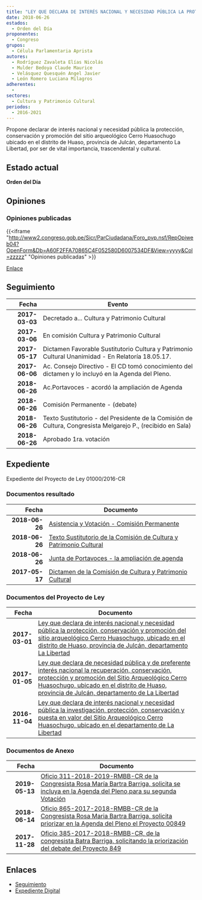 ```yaml
---
title: "LEY QUE DECLARA DE INTERÉS NACIONAL Y NECESIDAD PÚBLICA LA PROTECCIÓN, CONSERVACIÓN Y PROMOCIÓN DEL SITIO ARQUEOLÓGICO CERRO HUASOCHUGO, EN EL DISTRITO DE HUASO, PROVINCIA DE JULCAN, DEPARTAMENTO LA LIBERTAD."
date: 2018-06-26
estados: 
  - Orden del Día
proponentes: 
  - Congreso
grupos: 
  - Célula Parlamentaria Aprista
autores: 
  - Rodríguez Zavaleta Elías Nicolás
  - Mulder Bedoya Claude Maurice
  - Velásquez Quesquén Angel Javier
  - León Romero Luciana Milagros
adherentes: 
  - 
sectores: 
  - Cultura y Patrimonio Cultural
periodos: 
  - 2016-2021
---
```


Propone declarar de interés nacional y necesidad pública la protección, conservación y promoción del sitio arqueológico Cerro Huasochugo ubicado en el distrito de Huaso, provincia de Julcán, departamento La Libertad, por ser de vital importancia, trascendental y cultural.


## Estado actual

**Orden del Día**

## Opiniones

### Opiniones publicadas

{{<iframe "http://www2.congreso.gob.pe/Sicr/ParCiudadana/Foro_pvp.nsf/RepOpiweb04?OpenForm&Db=A60F2FFA70865C4F052580D6007534DF&View=yyyy&Col=zzzzz" "Opiniones publicadas" >}}

[Enlace](http://www2.congreso.gob.pe/Sicr/ParCiudadana/Foro_pvp.nsf/RepOpiweb04?OpenForm&Db=A60F2FFA70865C4F052580D6007534DF&View=yyyy&Col=zzzzz)

## Seguimiento

| Fecha | Evento |
|------:|--------|
| **2017-03-03** | Decretado a... Cultura y Patrimonio Cultural|
| **2017-03-06** | En comisión Cultura y Patrimonio Cultural|
| **2017-05-17** | Dictamen Favorable Sustitutorio Cultura y Patrimonio Cultural Unanimidad - En Relatoría 18.05.17.|
| **2017-06-06** | Ac. Consejo Directivo - El CD tomó conocimiento del dictamen y lo incluyó en la Agenda del Pleno.|
| **2018-06-26** | Ac.Portavoces - acordó la ampliación de Agenda|
| **2018-06-26** | Comisión Permanente - (debate)|
| **2018-06-26** | Texto Sustitutorio - del Presidente de la Comisión de Cultura, Congresista Melgarejo P., (recibido en Sala)|
| **2018-06-26** | Aprobado 1ra. votación|


## Expediente

Expediente del Proyecto de Ley 01000/2016-CR


### Documentos resultado

| Fecha | Documento |
|------:|--------|
| **2018-06-26** | [Asistencia y Votación - Comisión Permanente](http://www.leyes.congreso.gob.pe/Documentos/2016_2021/Asistencia_y_Votacion/Proyectos_de_Ley/AVCP0054620180626.pdf) |
| **2018-06-26** | [Texto Sustitutorio de la Comisión de Cultura y Patrimonio Cultural](http://www.leyes.congreso.gob.pe/Documentos/2016_2021/Texto_Sustitutorio/Proyectos_de_Ley/TS0054620180626.pdf) |
| **2018-06-26** | [Junta de Portavoces - la ampliación de agenda](http://www.leyes.congreso.gob.pe/Documentos/2016_2021/Acuerdos/Junta_Portavoces/AJP0054620180626.pdf) |
| **2017-05-17** | [Dictamen de la Comisión de Cultura y Patrimonio Cultural](http://www.leyes.congreso.gob.pe/Documentos/2016_2021/Dictamenes/Proyectos_de_Ley/00546DC05MAY20170517.pdf) |

### Documentos del Proyecto de Ley

| Fecha | Documento |
|------:|--------|
| **2017-03-01** | [Ley que declara de interés nacional y necesidad pública la protección, conservación y promoción del sitio arqueológico Cerro Huasochugo, ubicado en el distrito de Huaso, provincia de Julcán, departamento La Libertad](http://www.leyes.congreso.gob.pe/Documentos/2016_2021/Proyectos_de_Ley_y_de_Resoluciones_Legislativas/PL0100020170301.pdf) |
| **2017-01-05** | [Ley que declara de necesidad pública y de preferente interés nacional la recuperación, conservación, protección y promoción del Sitio Arqueológico Cerro Huasochugo, ubicado en el distrito de Huaso, provincia de Julcán, departamento de La Libertad](http://www.leyes.congreso.gob.pe/Documentos/2016_2021/Proyectos_de_Ley_y_de_Resoluciones_Legislativas/PL0083820161228.pdf) |
| **2016-11-04** | [Ley que declara de interés nacional y necesidad pública la investigación, protección, conservación y puesta en valor del Sitio Arqueológico Cerro Huasochugo, ubicado en el departamento de La Libertad](http://www.leyes.congreso.gob.pe/Documentos/2016_2021/Proyectos_de_Ley_y_de_Resoluciones_Legislativas/PL0054620161104..pdf) |

### Documentos de Anexo

| Fecha | Documento |
|------:|--------|
| **2019-05-13** | [Oficio 311-2018-2019-RMBB-CR de la Congresista Rosa María Bartra Barriga, solicita se incluya en la Agenda del Pleno,para su segunda Votación](http://www.leyes.congreso.gob.pe/Documentos/2016_2021/Oficios/Congresistas/OFICIO-311-2018-2019-RMBB-CR.pdf) |
| **2018-06-14** | [Oficio 865-2017-2018-RMBB-CR de la Congresista Rosa Maria Bartra Barriga, solicita priorizar en la Agenda del Pleno el Proyecto 00849](http://www.leyes.congreso.gob.pe/Documentos/2016_2021/Oficios/Congresistas/OFICIO-865-2017-2018-RMBB-CR.pdf) |
| **2017-11-28** | [Oficio 385-2017-2018-RMBB-CR, de la congresista Batra Barriga, solicitando la priorización del debate del Proyecto 849](http://www.leyes.congreso.gob.pe/Documentos/2016_2021/Oficios/Congresistas/OFICIO-385-2017-2018-RMBB-CR.PDF) |

## Enlaces 

- [Seguimiento](http://www2.congreso.gob.pe/Sicr/TraDocEstProc/CLProLey2016.nsf/f7fff46988ca05b1052578e100829cc7/a5f014b836f4f9820525819300727372?OpenDocument)
- [Expediente Digital](http://www2.congreso.gob.pehttp://www2.congreso.gob.pe/Sicr/TraDocEstProc/CLProLey2016.nsf/f7fff46988ca05b1052578e100829cc7/a5f014b836f4f9820525819300727372?OpenDocument&Click=05257FB7005EB655.eb71d0cf91d8294e05256cdf006b5706/$Body/0.1C6C)
